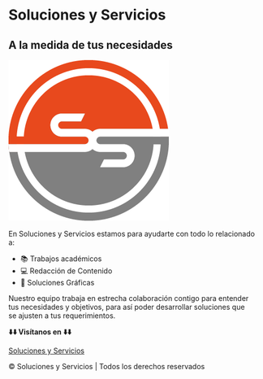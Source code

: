 # Soluciones y Servicios #
## A la medida de tus necesidades 

![S y S logo](/images/pic01.png)

En Soluciones y Servicios estamos para ayudarte con todo lo relacionado  
a:

- 📚 Trabajos académicos
- 💻 Redacción de Contenido
- 🎨 Soluciones Gráficas

Nuestro equipo trabaja en estrecha colaboración contigo para entender  
tus necesidades y objetivos, para así poder desarrollar soluciones que  
se ajusten a tus requerimientos.

**⬇️⬇️ Visítanos en ⬇️⬇️**

<a target="_blank" href="https://solyservicios.github.io/">Soluciones y Servicios</a>

&copy; Soluciones y Servicios | Todos los derechos reservados
